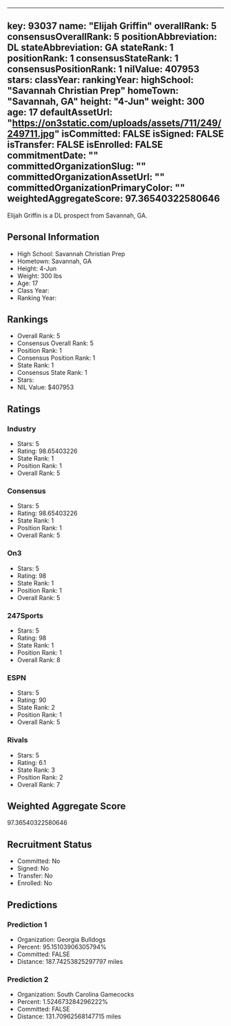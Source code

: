 ---
  key: 93037
  name: "Elijah Griffin"
  overallRank: 5
  consensusOverallRank: 5
  positionAbbreviation: DL
  stateAbbreviation: GA
  stateRank: 1
  positionRank: 1
  consensusStateRank: 1
  consensusPositionRank: 1
  nilValue: 407953
  stars: 
  classYear: 
  rankingYear: 
  highSchool: "Savannah Christian Prep"
  homeTown: "Savannah, GA"
  height: "4-Jun"
  weight: 300
  age: 17
  defaultAssetUrl: "https://on3static.com/uploads/assets/711/249/249711.jpg"
  isCommitted: FALSE
  isSigned: FALSE
  isTransfer: FALSE
  isEnrolled: FALSE
  commitmentDate: ""
  committedOrganizationSlug: ""
  committedOrganizationAssetUrl: ""
  committedOrganizationPrimaryColor: ""
  weightedAggregateScore: 97.36540322580646
  ---
  
  Elijah Griffin is a DL prospect from Savannah, GA.
  
  ## Personal Information
  - High School: Savannah Christian Prep
  - Hometown: Savannah, GA
  - Height: 4-Jun
  - Weight: 300 lbs
  - Age: 17
  - Class Year: 
  - Ranking Year: 
  
  ## Rankings
  - Overall Rank: 5
  - Consensus Overall Rank: 5
  - Position Rank: 1
  - Consensus Position Rank: 1
  - State Rank: 1
  - Consensus State Rank: 1
  - Stars: 
  - NIL Value: $407953
  
  ## Ratings
  
  ### Industry
  - Stars: 5
  - Rating: 98.65403226
  - State Rank: 1
  - Position Rank: 1
  - Overall Rank: 5
  
  ### Consensus
  - Stars: 5
  - Rating: 98.65403226
  - State Rank: 1
  - Position Rank: 1
  - Overall Rank: 5
  
  ### On3
  - Stars: 5
  - Rating: 98
  - State Rank: 1
  - Position Rank: 1
  - Overall Rank: 5
  
  ### 247Sports
  - Stars: 5
  - Rating: 98
  - State Rank: 1
  - Position Rank: 1
  - Overall Rank: 8
  
  ### ESPN
  - Stars: 5
  - Rating: 90
  - State Rank: 2
  - Position Rank: 1
  - Overall Rank: 5
  
  ### Rivals
  - Stars: 5
  - Rating: 6.1
  - State Rank: 3
  - Position Rank: 2
  - Overall Rank: 7
  
  ## Weighted Aggregate Score
  97.36540322580646
  
  ## Recruitment Status
  - Committed: No
  - Signed: No
  - Transfer: No
  - Enrolled: No
  
  
  
  ## Predictions
  
  ### Prediction 1
  - Organization: Georgia Bulldogs
  - Percent: 95.15103906305794%
  - Committed: FALSE
  - Distance: 187.74253825297797 miles
  
  ### Prediction 2
  - Organization: South Carolina Gamecocks
  - Percent: 1.524673284296222%
  - Committed: FALSE
  - Distance: 131.70962568147715 miles
  